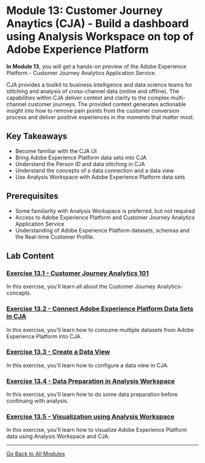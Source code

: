 # Module 13: Customer Journey Anaytics (CJA) - Build a dashboard using Analysis Workspace on top of Adobe Experience Platform

**In Module 13**, you will get a hands-on preview of the Adobe Experience Platform - Customer Journey Analytics Application Service. 

CJA provides a toolkit to business intelligence and data science teams for stitching and analysis of cross-channel data (online and offline). The capabilities within CJA deliver context and clarity to the complex multi-channel customer journeys. The provided context generates actionable insight into how to remove pain points from the customer conversion process and deliver positive experiences in the moments that matter most.


## Key Takeaways

* Become familiar with the CJA UI
* Bring Adobe Experience Platform data sets into CJA
* Understand the Person ID and data stitching in CJA
* Understand the concepts of a data connection and a data view
* Use Analysis Workspace with Adobe Experience Platform data sets

## Prerequisites

* Some familiarity with Analysis Workspace is preferred, but not required
* Access to Adobe Experience Platform and Customer Journey Analytics Application Service
* Understanding of Adobe Experience Platform datasets, schemas and the Real-time Customer Profile.

## Lab Content

### [Exercise 13.1 - Customer Journey Analytics 101](./ex1.md)

In this exercise, you'll learn all about the Customer Journey Analytics-concepts.

### [Exercise 13.2 - Connect Adobe Experience Platform Data Sets in CJA](./ex2.md)

In this exercise, you'll learn how to consume multiple datasets from Adobe Experience Platform into CJA.

### [Exercise 13.3 - Create a Data View](./ex3.md)

In this exercise, you'll learn how to configure a data view in CJA.

### [Exercise 13.4 - Data Preparation in Analysis Workspace](./ex4.md)

In this exercise, you'll learn how to do some data preparation before continuing with analysis.

### [Exercise 13.5 - Visualization using Analysis Workspace](./ex5.md)

In this exercise, you'll learn how to visualize Adobe Experience Platform data using Analysis Workspace and CJA.


---

[Go Back to All Modules](../README.md)
